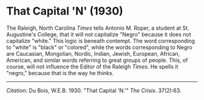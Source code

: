 <!--
title:   That Capital 'N'
author:  Du Bois, W.E.B.
journal: The Crisis
year:    1930
volume:  37
issue:   2
pages:   63
-->
# That Capital 'N' (1930)

The Raleigh, North Carolina *Times* tells Antonio M. Roper, a student at St. Augustine's College, that it will not capitalize "Negro" because it does not capitalize "white." This logic is beneath contempt. The word corresponding to "white" is "black" or "colored", while the words corresponding to Negro are Caucasian, Mongolian, Nordic, Indian, Jewish, European, African, American, and similar words referring to great groups of people. This, of course, will not influence the Editor of the Raleigh *Times*. He spells it "negro," because that is the way he thinks. 

______________
*Citation:* Du Bois, W.E.B. 1930. "That Capital 'N.'" *The Crisis*. 37(2):63.